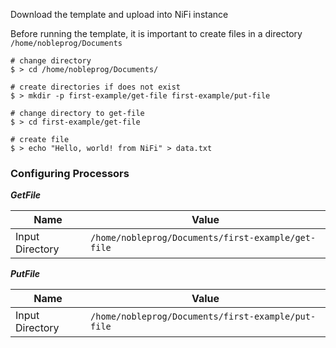 Download the template and upload into NiFi instance

Before running the template, it is important to create files in a directory `/home/nobleprog/Documents`

```shell
# change directory
$ > cd /home/nobleprog/Documents/

# create directories if does not exist
$ > mkdir -p first-example/get-file first-example/put-file

# change directory to get-file
$ > cd first-example/get-file

# create file
$ > echo "Hello, world! from NiFi" > data.txt
```

### Configuring Processors

***GetFile***

| Name | Value |
| ---- | ----- |
| Input Directory | `/home/nobleprog/Documents/first-example/get-file` |

***PutFile***

| Name | Value |
| ---- | ----- |
| Input Directory | `/home/nobleprog/Documents/first-example/put-file` |

